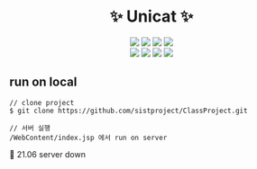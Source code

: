 <p><h1 align="middle">✨ Unicat ✨</h1><p>
<p align="middle">
  <img src="https://img.shields.io/badge/language-java-red.svg?style=flat-square"/>
  <img src="https://img.shields.io/badge/language-html5-orange.svg?style=flat-square"/>
  <img src="https://img.shields.io/badge/language-css3-yellow.svg?style=flat-square"/>
  <img src="https://img.shields.io/badge/language-JavaScript-yellowgreen.svg?style=flat-square"/>
  <br>
  <img src="https://img.shields.io/badge/DB-Oracle-green.svg?style=flat-square"/>
  <img src="https://img.shields.io/badge/stack-JSP-deepgreen.svg?style=flat-square"/>
  <img src="https://img.shields.io/badge/stack-Servlet-deepgreen.svg?style=flat-square&label=license&color=08CE5D"/>
 <img src="https://img.shields.io/badge/stack-openAPI-blue.svg?style=flat-square"/>
</p>

## run on local

```
// clone project
$ git clone https://github.com/sistproject/ClassProject.git

// 서버 실행
/WebContent/index.jsp 에서 run on server

```
🚨 21.06 server down
